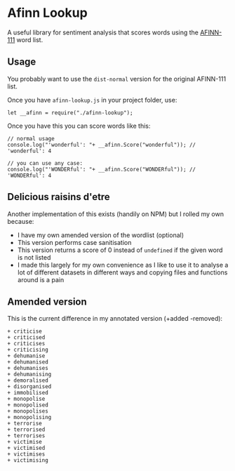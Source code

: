 # Afinn Lookup

A useful library for sentiment analysis that scores words using the [AFINN-111](http://www2.imm.dtu.dk/pubdb/views/publication_details.php?id=6010) word list.

## Usage
You probably want to use the `dist-normal` version for the original AFINN-111 list.

Once you have `afinn-lookup.js` in your project folder, use:

```
let __afinn = require("./afinn-lookup");
```

Once you have this you can score words like this:

```
// normal usage
console.log("'wonderful': "+ __afinn.Score("wonderful")); // 'wonderful': 4

// you can use any case:
console.log("'WONDERful': "+ __afinn.Score("WONDERful")); // 'WONDERful': 4
```

## Delicious raisins d'etre
Another implementation of this exists (handily on NPM) but I rolled my own because:
- I have my own amended version of the wordlist (optional)
- This version performs case sanitisation
- This version returns a score of 0 instead of `undefined` if the given word is not listed
- I made this largely for my own convenience as I like to use it to analyse a lot of different datasets in different ways and copying files and functions around is a pain

## Amended version
This is the current difference in my annotated version (+added -removed):

```
+ criticise
+ criticised
+ criticises
+ criticising
+ dehumanise
+ dehumanised
+ dehumanises
+ dehumanising
+ demoralised
+ disorganised
+ immobilised
+ monopolise
+ monopolised
+ monopolises
+ monopolising
+ terrorise
+ terrorised
+ terrorises
+ victimise
+ victimised
+ victimises
+ victimising
```